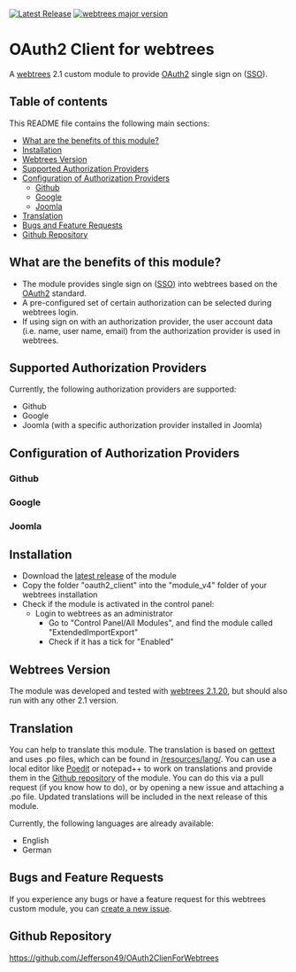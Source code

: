 [![Latest Release](https://img.shields.io/github/v/release/Jefferson49/OAuth2ClienForWebtrees?display_name=tag)](https://github.com/Jefferson49/ExtendedImportExport/releases/latest)
[![webtrees major version](https://img.shields.io/badge/webtrees-v2.1.x-green)](https://webtrees.net/download)

# OAuth2 Client for webtrees
A [webtrees](https://webtrees.net) 2.1 custom module to provide [OAuth2](https://en.wikipedia.org/wiki/OAuth) single sign on ([SSO](https://en.wikipedia.org/wiki/Single_sign-on)).

##  Table of contents
This README file contains the following main sections:
+   [What are the benefits of this module?](#what-are-the-benefits-of-this-module)
+   [Installation](#installation)
+   [Webtrees Version](#webtrees-version)
+   [Supported Authorization Providers](#supported-authorization-providers)
+   [Configuration of Authorization Providers](#configuration-of-authorization-providers)
    + [Github](#github)
    + [Google](#google)
    + [Joomla](#joomla)
+   [Translation](#translation)
+   [Bugs and Feature Requests](#bugs-and-feature-requests)
+   [Github Repository](#github-repository)

## What are the benefits of this module?

+ The module provides single sign on ([SSO](https://en.wikipedia.org/wiki/Single_sign-on)) into webtrees based on the [OAuth2](https://en.wikipedia.org/wiki/OAuth) standard.
+ A pre-configured set of certain authorization can be selected during webtrees login.
+ If using sign on with an authorization provider, the user account data (i.e. name, user name, email) from the authorization provider is used in webtrees.

## Supported Authorization Providers

Currently, the following authorization providers are supported:
+ Github
+ Google
+ Joomla (with a specific authorization provider installed in Joomla)

## Configuration of Authorization Providers

### Github

### Google

### Joomla

## Installation
+ Download the [latest release](https://github.com/Jefferson49/OAuth2ClienForWebtrees/releases/latest) of the module
+ Copy the folder "oauth2_client" into the "module_v4" folder of your webtrees installation
+ Check if the module is activated in the control panel:
  + Login to webtrees as an administrator
	+ Go to "Control Panel/All Modules", and find the module called "ExtendedImportExport"
	+ Check if it has a tick for "Enabled"

## Webtrees Version
The module was developed and tested with [webtrees 2.1.20](https://webtrees.net/download), but should also run with any other 2.1 version.

## Translation
You can help to translate this module. The translation is based on [gettext](https://en.wikipedia.org/wiki/Gettext) and uses .po files, which can be found in [/resources/lang/](https://github.com/Jefferson49/OAuth2ClienForWebtrees/tree/main/resources/lang). You can use a local editor like [Poedit](https://poedit.net/) or notepad++ to work on translations and provide them in the [Github repository](https://github.com/Jefferson49/OAuth2ClienForWebtrees) of the module. You can do this via a pull request (if you know how to do), or by opening a new issue and attaching a .po file. Updated translations will be included in the next release of this module.

Currently, the following languages are already available:
+ English
+ German

## Bugs and Feature Requests
If you experience any bugs or have a feature request for this webtrees custom module, you can [create a new issue](https://github.com/Jefferson49/OAuth2ClienForWebtrees/issues).

## Github Repository
https://github.com/Jefferson49/OAuth2ClienForWebtrees